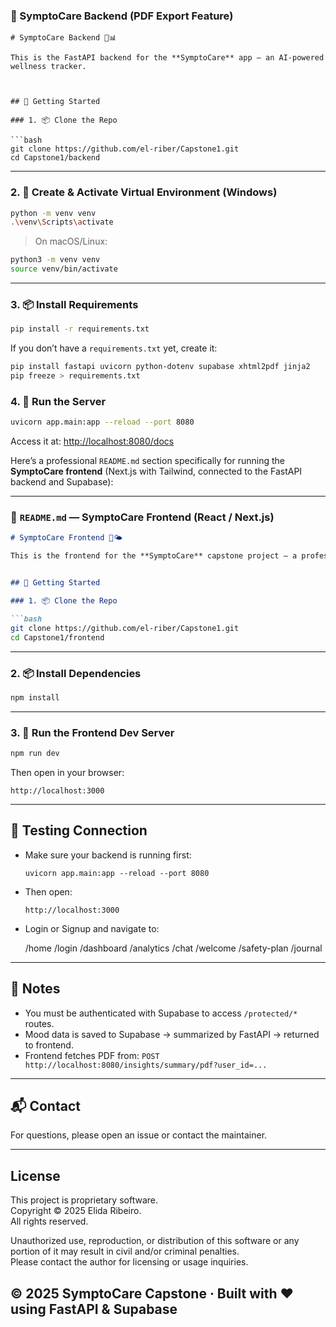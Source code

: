 

### 📄  SymptoCare Backend (PDF Export Feature)

````
# SymptoCare Backend 🧠📊

This is the FastAPI backend for the **SymptoCare** app — an AI-powered wellness tracker.



## 🏁 Getting Started

### 1. 📦 Clone the Repo

```bash
git clone https://github.com/el-riber/Capstone1.git
cd Capstone1/backend
````

---

### 2. 🐍 Create & Activate Virtual Environment (Windows)

```bash
python -m venv venv
.\venv\Scripts\activate
```

> On macOS/Linux:

```bash
python3 -m venv venv
source venv/bin/activate
```

---

### 3. 📦 Install Requirements

```bash
pip install -r requirements.txt
```

If you don’t have a `requirements.txt` yet, create it:

```bash
pip install fastapi uvicorn python-dotenv supabase xhtml2pdf jinja2
pip freeze > requirements.txt
```



### 4. 🚀 Run the Server

```bash
uvicorn app.main:app --reload --port 8080
```

Access it at: [http://localhost:8080/docs](http://localhost:8080/docs)


Here’s a professional `README.md` section specifically for running the **SymptoCare frontend** (Next.js with Tailwind, connected to the FastAPI backend and Supabase):

---

### 📄 `README.md` — SymptoCare Frontend (React / Next.js)

````md
# SymptoCare Frontend 💙🌤️

This is the frontend for the **SymptoCare** capstone project — a professional AI-powered wellness and mood-tracking app.


## 🏁 Getting Started

### 1. 📦 Clone the Repo

```bash
git clone https://github.com/el-riber/Capstone1.git
cd Capstone1/frontend
````

---

### 2. 📦 Install Dependencies

```bash
npm install
```

---



### 3. 🚀 Run the Frontend Dev Server

```bash
npm run dev
```

Then open in your browser:

```
http://localhost:3000
```

---


## 🧪 Testing Connection

* Make sure your backend is running first:

  ```
  uvicorn app.main:app --reload --port 8080
  ```
* Then open:

  ```
  http://localhost:3000
  ```
* Login or Signup and navigate to:

  /home
  /login
  /dashboard
  /analytics
  /chat
  /welcome
  /safety-plan
  /journal
---

## 🧠 Notes

* You must be authenticated with Supabase to access `/protected/*` routes.
* Mood data is saved to Supabase → summarized by FastAPI → returned to frontend.
* Frontend fetches PDF from:
  `POST http://localhost:8080/insights/summary/pdf?user_id=...`

---

## 📬 Contact

For questions, please open an issue or contact the maintainer.

---
## License

This project is proprietary software.  
Copyright © 2025 Elida Ribeiro.  
All rights reserved.

Unauthorized use, reproduction, or distribution of this software or any portion of it may result in civil and/or criminal penalties.  
Please contact the author for licensing or usage inquiries.


## © 2025 SymptoCare Capstone · Built with ❤️ using FastAPI & Supabase





